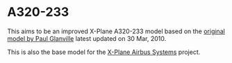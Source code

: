 # A320-233

This aims to be an improved X-Plane A320-233 model based on the [original model by Paul Glanville](http://www.gkpnet.net/x-plane/) latest updated on 30 Mar, 2010.

This is also the base model for the [X-Plane Airbus Systems](https://github.com/ptsmonteiro/XPAirbusSystems) project.

